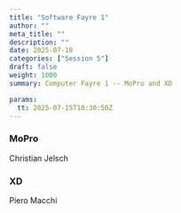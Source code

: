 ```yaml
---
title: "Software Fayre 1"
author: ""
meta_title: ""
description: ""
date: 2025-07-10
categories: ["Session 5"]
draft: false
weight: 1000
summary: Computer Fayre 1 -- MoPro and XD

params:
  tt: 2025-07-15T10:30:50Z
---
```

<p>

### MoPro
Christian Jelsch

### XD
Piero Macchi
